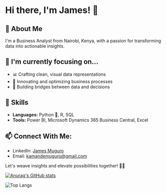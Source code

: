 # Hi there, I'm James! 👋

## 🚀 About Me
I'm a Business Analyst from Nairobi, Kenya, with a passion for transforming data into actionable insights.

## 🎯 I'm currently focusing on...
- 📊 Crafting clean, visual data representations
- 🔄 Innovating and optimizing business processes
- 🤝 Building bridges between data and decisions

<!--START_SECTION:waka-->
<!--END_SECTION:waka-->

## 💼 Skills
- **Languages:** Python 🐍, R, SQL
- **Tools:** Power BI, Microsoft Dynamics 365 Business Central, Excel

## 📫 Connect With Me:
- LinkedIn: [James Muguro](https://www.linkedin.com/in/james-muguro/)
- Email: [kamandemuguro@gmail.com](mailto:kamandemuguro@gmail.com)

Let's weave insights and elevate possibilities together! 🚀✨

[![Anurag's GitHub stats](https://github-readme-stats.vercel.app/api?username=Kamande-254&show_icons=true&theme=radical&hide_rank=true)](https://github.com/Kamande-254)


![Top Langs](https://github-readme-stats.vercel.app/api/top-langs/?username=Kamande-254&hide_progress=true&layout=compact&langs_count=8)


<!--
**Kamande-254/Kamande-254** is a ✨ _special_ ✨ repository because its `README.md` (this file) appears on your GitHub profile.

Here are some ideas to get you started:

- 🔭 I’m currently working on ...
- 🌱 I’m currently learning ...
- 👯 I’m looking to collaborate on ...
- 🤔 I’m looking for help with ...
- 💬 Ask me about ...
- 📫 How to reach me: ...
- 😄 Pronouns: ...
- ⚡ Fun fact: ...
-->
